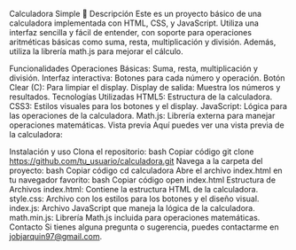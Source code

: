 Calculadora Simple 🧮
Descripción
Este es un proyecto básico de una calculadora implementada con HTML, CSS, y JavaScript. Utiliza una interfaz sencilla y fácil de entender, con soporte para operaciones aritméticas básicas como suma, resta, multiplicación y división. Además, utiliza la librería math.js para mejorar el cálculo.

Funcionalidades
Operaciones Básicas: Suma, resta, multiplicación y división.
Interfaz interactiva: Botones para cada número y operación.
Botón Clear (C): Para limpiar el display.
Display de salida: Muestra los números y resultados.
Tecnologías Utilizadas
HTML5: Estructura de la calculadora.
CSS3: Estilos visuales para los botones y el display.
JavaScript: Lógica para las operaciones de la calculadora.
Math.js: Librería externa para manejar operaciones matemáticas.
Vista previa
Aquí puedes ver una vista previa de la calculadora:

<!-- Reemplaza esto con una captura de pantalla de tu calculadora -->

Instalación y uso
Clona el repositorio:
bash
Copiar código
git clone https://github.com/tu_usuario/calculadora.git
Navega a la carpeta del proyecto:
bash
Copiar código
cd calculadora
Abre el archivo index.html en tu navegador favorito:
bash
Copiar código
open index.html
Estructura de Archivos
index.html: Contiene la estructura HTML de la calculadora.
style.css: Archivo con los estilos para los botones y el diseño visual.
index.js: Archivo JavaScript que maneja la lógica de la calculadora.
math.min.js: Librería Math.js incluida para operaciones matemáticas.
Contacto
Si tienes alguna pregunta o sugerencia, puedes contactarme en jobjarquin97@gmail.com.

